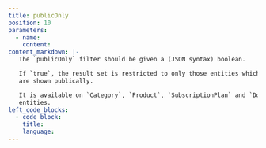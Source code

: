 ```yaml
---
title: publicOnly
position: 10
parameters:
  - name:
    content:
content_markdown: |-
   The `publicOnly` filter should be given a (JSON syntax) boolean.

   If `true`, the result set is restricted to only those entities which
   are shown publically.

   It is available on `Category`, `Product`, `SubscriptionPlan` and `DomainTag`
   entities.
left_code_blocks:
  - code_block:
    title:
    language:
---
```

